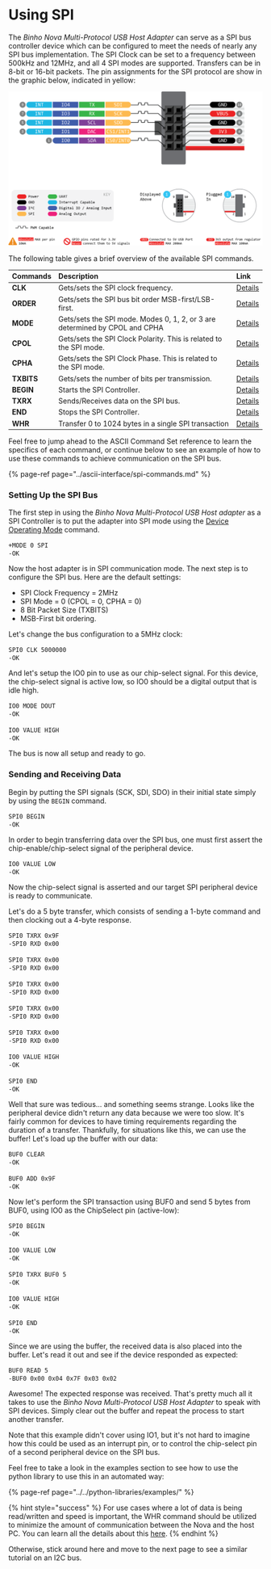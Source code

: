 # Using SPI

The _Binho Nova Multi-Protocol USB Host Adapter_ can serve as a SPI bus controller device which can be configured to meet the needs of nearly any SPI bus implementation. The SPI Clock can be set to a frequency between 500kHz and 12MHz, and all 4 SPI modes are supported. Transfers can be in 8-bit or 16-bit packets. The pin assignments for the SPI protocol are show in the graphic below, indicated in yellow:

![](../../.gitbook/assets/20200619_novapinout.png)

The following table gives a brief overview of the available SPI commands. 

| Commands | Description | Link |
| :--- | :--- | :--- |
| **CLK** | Gets/sets the SPI clock frequency. | [Details](https://support.binho.io/user-guide/ascii-interface/spi-commands#clk) |
| **ORDER** | Gets/sets the SPI bus bit order MSB-first/LSB-first. | [Details](https://support.binho.io/user-guide/ascii-interface/spi-commands#order) |
| **MODE** | Gets/sets the SPI mode. Modes 0, 1, 2, or 3 are determined by CPOL and CPHA | [Details](https://support.binho.io/user-guide/ascii-interface/spi-commands#mode) |
| **CPOL** | Gets/sets the SPI Clock Polarity. This is related to the SPI mode. | [Details](https://support.binho.io/user-guide/ascii-interface/spi-commands#cpol) |
| **CPHA** | Gets/sets the SPI Clock Phase. This is related to the SPI mode. | [Details](https://support.binho.io/user-guide/ascii-interface/spi-commands#cpha) |
| **TXBITS** | Gets/sets the number of bits per transmission. | [Details](https://support.binho.io/user-guide/ascii-interface/spi-commands#txbits) |
| **BEGIN** | Starts the SPI Controller. | [Details](https://support.binho.io/user-guide/ascii-interface/spi-commands#begin) |
| **TXRX** | Sends/Receives data on the SPI bus. | [Details](https://support.binho.io/user-guide/ascii-interface/spi-commands#txrx) |
| **END** | Stops the SPI Controller. | [Details](https://support.binho.io/user-guide/ascii-interface/spi-commands#end) |
| **WHR** | Transfer 0 to 1024 bytes in a single SPI transaction | [Details](https://support.binho.io/user-guide/ascii-interface/spi-commands#whr) |

Feel free to jump ahead to the ASCII Command Set reference to learn the specifics of each command, or continue below to see an example of how to use these commands to achieve communication on the SPI bus.

{% page-ref page="../ascii-interface/spi-commands.md" %}

### Setting Up the SPI Bus

The first step in using the _Binho Nova Multi-Protocol USB Host adapter_ as a SPI Controller is to put the adapter into SPI mode using the [Device Operating Mode](https://support.binho.io/user-guide/using-the-device/device-settings#operating-mode) command.

```text
+MODE 0 SPI
-OK
```

Now the host adapter is in SPI communication mode. The next step is to configure the SPI bus. Here are the default settings:

* SPI Clock Frequency = 2MHz
* SPI Mode = 0 \(CPOL = 0, CPHA = 0\)
* 8 Bit Packet Size \(TXBITS\)
* MSB-First bit ordering.

Let's change the bus configuration to a 5MHz clock:

```text
SPI0 CLK 5000000
-OK
```

And let's setup the IO0 pin to use as our chip-select signal. For this device, the chip-select signal is active low, so IO0 should be a digital output that is idle high.

```text
IO0 MODE DOUT
-OK

IO0 VALUE HIGH
-OK
```

The bus is now all setup and ready to go.

### Sending and Receiving Data

Begin by putting the SPI signals \(SCK, SDI, SDO\) in their initial state simply by using the `BEGIN` command.

```text
SPI0 BEGIN
-OK
```

In order to begin transferring data over the SPI bus, one must first assert the chip-enable/chip-select signal of the peripheral device. 

```text
IO0 VALUE LOW
-OK
```

Now the chip-select signal is asserted and our target SPI peripheral device is ready to communicate.

Let's do a 5 byte transfer, which consists of sending a 1-byte command and then clocking out a 4-byte response.

```text
SPI0 TXRX 0x9F
-SPI0 RXD 0x00

SPI0 TXRX 0x00
-SPI0 RXD 0x00

SPI0 TXRX 0x00
-SPI0 RXD 0x00

SPI0 TXRX 0x00
-SPI0 RXD 0x00

SPI0 TXRX 0x00
-SPI0 RXD 0x00

IO0 VALUE HIGH
-OK

SPI0 END
-OK
```

Well that sure was tedious... and something seems strange. Looks like the peripheral device didn't return any data because we were too slow. It's fairly common for devices to have timing requirements regarding the duration of a transfer. Thankfully, for situations like this, we can use the buffer! Let's load up the buffer with our data:

```text
BUF0 CLEAR
-OK

BUF0 ADD 0x9F
-OK
```

Now let's perform the SPI transaction using BUF0 and send 5 bytes from BUF0, using IO0 as the ChipSelect pin \(active-low\):

```text
SPI0 BEGIN
-OK

IO0 VALUE LOW
-OK

SPI0 TXRX BUF0 5
-OK

IO0 VALUE HIGH
-OK

SPI0 END
-OK
```

Since we are using the buffer, the received data is also placed into the buffer. Let's read it out and see if the device responded as expected:

```text
BUF0 READ 5
-BUF0 0x00 0x04 0x7F 0x03 0x02
```

Awesome! The expected response was received. That's pretty much all it takes to use the _Binho Nova Multi-Protocol USB Host Adapter_ to speak with SPI devices. Simply clear out the buffer and repeat the process to start another transfer.

Note that this example didn't cover using IO1, but it's not hard to imagine how this could be used as an interrupt pin, or to control the chip-select pin of a second peripheral device on the SPI bus.

Feel free to take a look in the examples section to see how to use the python library to use this in an automated way:

{% page-ref page="../../python-libraries/examples/" %}

{% hint style="success" %}
For use cases where a lot of data is being read/written and speed is important, the WHR command should be utilized to minimize the amount of communication between the Nova and the host PC. You can learn all the details about this [here](https://support.binho.io/user-guide/ascii-interface/spi-commands#whr).
{% endhint %}

Otherwise, stick around here and move to the next page to see a similar tutorial on an I2C bus.


